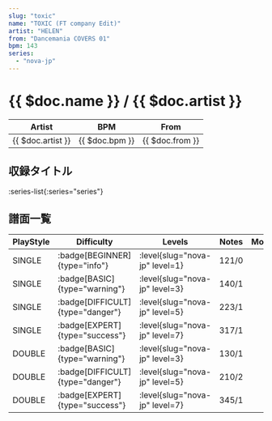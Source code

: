 ```yaml
---
slug: "toxic"
name: "TOXIC (FT company Edit)"
artist: "HELEN"
from: "Dancemania COVERS 01"
bpm: 143
series:
  - "nova-jp"
---
```


# {{ $doc.name }} / {{ $doc.artist }}

|Artist|BPM|From|
|------|---|----|
|{{ $doc.artist }}|{{ $doc.bpm }}|{{ $doc.from }}|

## 収録タイトル

:series-list{:series="series"}

## 譜面一覧

|PlayStyle|Difficulty|Levels|Notes|Movie|
|---------|----------|------|-----|-----|
|SINGLE| :badge[BEGINNER]{type="info"}|<div class="field is-grouped is-grouped-multiline"> :level{slug="nova-jp" level=1}</div>|121/0||
|SINGLE| :badge[BASIC]{type="warning"}|<div class="field is-grouped is-grouped-multiline"> :level{slug="nova-jp" level=3}</div>|140/1||
|SINGLE| :badge[DIFFICULT]{type="danger"}|<div class="field is-grouped is-grouped-multiline"> :level{slug="nova-jp" level=5}</div>|223/1||
|SINGLE| :badge[EXPERT]{type="success"}|<div class="field is-grouped is-grouped-multiline"> :level{slug="nova-jp" level=7}</div>|317/1||
|DOUBLE| :badge[BASIC]{type="warning"}|<div class="field is-grouped is-grouped-multiline"> :level{slug="nova-jp" level=3}</div>|130/1||
|DOUBLE| :badge[DIFFICULT]{type="danger"}|<div class="field is-grouped is-grouped-multiline"> :level{slug="nova-jp" level=5}</div>|210/2||
|DOUBLE| :badge[EXPERT]{type="success"}|<div class="field is-grouped is-grouped-multiline"> :level{slug="nova-jp" level=7}</div>|345/1||
